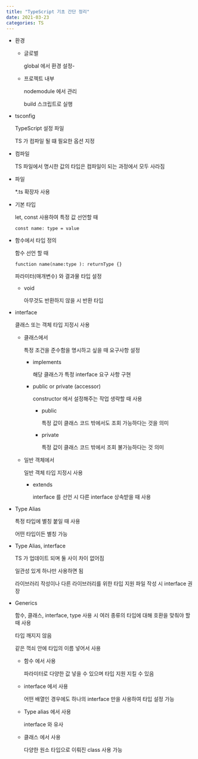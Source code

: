 ```yaml
---
title: "TypeScript 기초 간단 정리"
date: 2021-03-23
categories: TS
---
```


- 환경

  - 글로벌

    global 에서 환경 설정-

  - 프로젝트 내부

    nodemodule 에서 관리

    build 스크립트로 실행

- tsconfig

  TypeScript 설정 파일

  TS 가 컴파일 될 떄 필요한 옵션 지정

- 컴파일

  TS 파일에서 명시한 값의 타입은 컴파일이 되는 과정에서 모두 사라짐

- 파일

  \*.ts 확장자 사용

- 기본 타입

  let, const 사용하여 특정 값 선언할 때

  `const name: type = value`

- 함수에서 타입 정의

  함수 선언 할 때

  `function name(name:type ): returnType {}`

  파라미터(매개변수) 와 결과물 타입 설정

  - void

    아무것도 반환하지 않을 시 반환 타입

- interface

  클래스 또는 객체 타입 지정시 사용

  - 클래스에서

    특정 조건을 준수함을 명시하고 싶을 때 요구사항 설정

    - implements

      해당 클래스가 특정 interface 요구 사항 구현

    - public or private (accessor)

      constructor 에서 설정해주는 작업 생략할 때 사용

      - public

        특정 값이 클래스 코드 밖에서도 조회 가능하다는 것을 의미

      - private

        특정 값이 클래스 코드 밖에서 조회 불가능하다는 것 의미

  - 일반 객체에서

    일반 객체 타입 지정시 사용

    - extends

      interface 를 선언 시 다른 interface 상속받을 때 사용

- Type Alias

  특정 타입에 별칭 붙일 때 사용

  어떤 타입이든 별칭 가능

- Type Alias, interface

  TS 가 업데이트 되며 둘 사이 차이 없어짐

  일관성 있게 하나만 사용하면 됨

  라이브러리 작성이나 다른 라이브러리를 위한 타입 지원 파일 작성 시 interface 권장

- Generics

  함수, 클래스, interface, type 사용 시 여러 종류의 타입에 대해 호환을 맞춰야 할 때 사용

  타입 깨지지 않음

  <T> 같은 꺽쇠 안에 타입의 이름 넣어서 사용

  - 함수 에서 사용

    파라미터로 다양한 값 넣을 수 있으며 타입 지원 지킬 수 있음

  - interface 에서 사용

    어떤 배열인 경우에도 하나의 interface 만을 사용하여 타입 설정 가능

  - Type alias 에서 사용

    interface 와 유사

  - 클래스 에서 사용

    다양한 원소 타입으로 이뤄진 class 사용 가능
